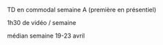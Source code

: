 TD en commodal semaine A (première en présentiel)

1h30 de vidéo / semaine

médian semaine 19-23 avril
